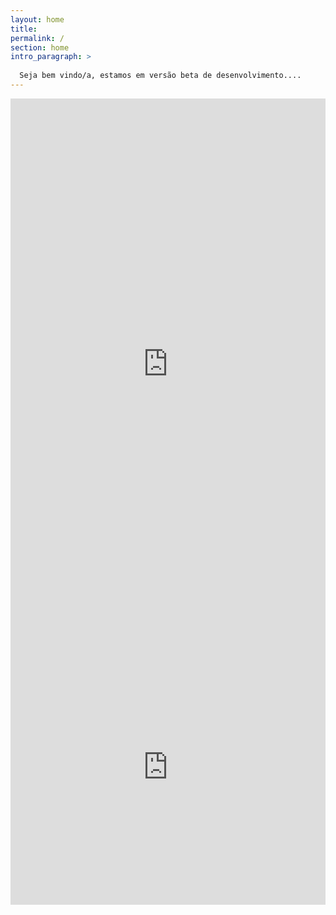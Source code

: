 ```yaml
---
layout: home
title: 
permalink: /
section: home
intro_paragraph: >
  
  Seja bem vindo/a, estamos em versão beta de desenvolvimento....
---
```

<iframe src="https://docs.google.com/forms/d/e/1FAIpQLSdShJ75zwSHg9UkyBeMgZXRlzuI4iFcnJforxcaTvDW3yXrDw/viewform?embedded=true" width="100%" height="850" frameborder="0" marginheight="0" marginwidth="0">Carregando…</iframe>
<iframe src="https://docs.google.com/forms/d/e/1FAIpQLSf_Qhsxf6AXu9aQ_epQoAzmedZFt3dn5zqo3hHfF7yupOqHRQ/viewform?embedded=true" width="100%" height="440" frameborder="0" marginheight="0" marginwidth="0">Carregando…</iframe>



